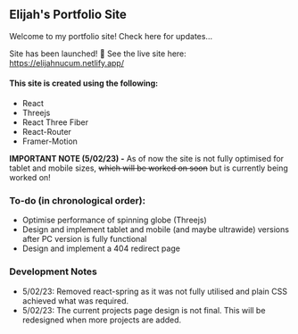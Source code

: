 ## Elijah's Portfolio Site

Welcome to my portfolio site! Check here for updates...

Site has been launched! 🙏 See the live site here: https://elijahnucum.netlify.app/

#### This site is created using the following:
- React
- Threejs
- React Three Fiber
- React-Router
- Framer-Motion

**IMPORTANT NOTE (5/02/23) -** As of now the site is not fully optimised for tablet and mobile sizes, ~~which will be worked on soon~~ but is currently being worked on!

### To-do (in chronological order):
- Optimise performance of spinning globe (Threejs)
- Design and implement tablet and mobile (and maybe ultrawide) versions after PC version is fully functional
- Design and implement a 404 redirect page

### Development Notes
- 5/02/23: Removed react-spring as it was not fully utilised and plain CSS achieved what was required.
- 5/02/23: The current projects page design is not final. This will be redesigned when more projects are added.

